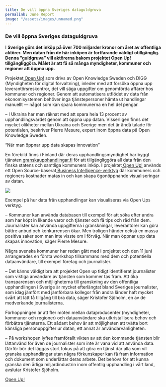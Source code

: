 ```yaml
---
title: De vill öppna Sveriges dataguldgruva
permalink: June Report
image: "/assets/images/unnamed.png"
---
```


### **De vill öppna Sveriges dataguldgruva**

I **Sverige görs det inköp på över 700 miljarder kronor om året av offentliga aktörer. Men datan från de här inköpen är fortfarande väldigt otillgänglig. Denna ”guldgruva” vill aktörerna bakom projektet Open Up! tillgängliggöra. Målet är att få så många myndigheter, kommuner och regioner att öppna upp.**

Projektet[ Open Up!](https://medium.com/r/?url=https%3A%2F%2Fopenup.open-knowledge.se%2F) som drivs av Open Knowledge Sweden och DIGG (Myndigheten för digital förvaltning), inleder med att försöka öppna upp leverantörsreskontror, det vill säga uppgifter om genomförda affärer hos kommuner och regioner. Genom att automatisera utflödet av data från ekonomisystemen behöver inga tjänstepersoner hämta ut handlingar manuellt — något som kan spara kommunerna en hel del pengar.

– I Ukraina har man räknat med att spara hela 13 procent av upphandlingsvärdet genom att öppna upp datan. Visserligen finns det mycket olikheter mellan Ukraina och Sverige men det är ändå talade för potentialen, beskriver Pierre Mesure, expert inom öppna data på Open Knowledge Sweden.

“När man öppnar upp data skapas innovation”

En förebild finns i Finland där deras upphandlingsmyndighet har byggt tjänsten[ granskaupphandlingar.fi](https://medium.com/r/?url=http%3A%2F%2Fgranskaupphandlingar.fi) för att tillgängliggöra all data från den finska statens och samtliga kommuners inköp. I projektet[ Open Up!](https://medium.com/r/?url=https%3A%2F%2Fopenup.open-knowledge.se%2F) används ett Open Source-baserat[ Business Intelligence-verktyg](https://medium.com/r/?url=https%3A%2F%2Fbi.openup.open-knowledge.se%2Fdashboard%2F1%3Fdate_filter%3Dpast30years) där kommuners och regioners kostnader matas in och kan skapa ögonöppnande visualiseringar av datan.

![](/assets/images/unnamed.png)

Exempel på hur data från upphandlingar kan visualiseras via Open Ups verktyg.

– Kommuner kan använda databasen till exempel för att söka efter andra som har köpt in likande varor och tjänster och få tips och råd från dem. Journalister kan använda uppgifterna i granskningar, leverantörer kan göra bättre anbud och konkurrensen ökar. Men troligen händer också en massa positiva saker som man inte visste om i förväg. När man öppnar upp data skapas innovation, säger Pierre Mesure.

Några svenska kommuner har redan gått med i projektet och den 11 juni arrangerades en första workshop tillsammans med dem och potentiella dataanvändare, till exempel företag och journalister.

– Det känns väldigt bra att projektet Open up tidigt identifierat journalister som viktiga användare av tjänsten som kommer tas fram. Att öka transparensen och möjligheterna till granskning av den offentliga upphandlingen i Sverige är mycket efterlängtat bland Sveriges journalister, som idag jämfört med jämförbara kollegor från andra länder haft mycket svårt att lätt få tillgång till bra data, säger Kristofer Sjöholm, en av de medverkande journalisterna.

Förhoppningen är att fler möten mellan dataproducenter (myndigheter, kommuner och regioner) och dataanvändare ska utkristallisera behov och förbättra tjänsterna. Ett sådant behov är att möjligheten att tvätta bort känsliga personuppgifter ur datan, ett annat är användarvänligheten.

– På workshopen lyftes framförallt vikten av att den kommande tjänsten blir lättanvänd för även de journalister som inte är vana vid att använda data. Därför bör det läggas stort fokus på att göra en tjänst där alla som vill granska upphandlingar utan några förkunskaper kan få fram information och dokument som underlättar deras arbete. Det behövs för att kunna granska den årliga miljardindustrin inom offentlig upphandling i vårt land, avslutar Kristofer Sjöholm.

[Open Up!](https://medium.com/r/?url=https%3A%2F%2Fopenup.open-knowledge.se%2F)
